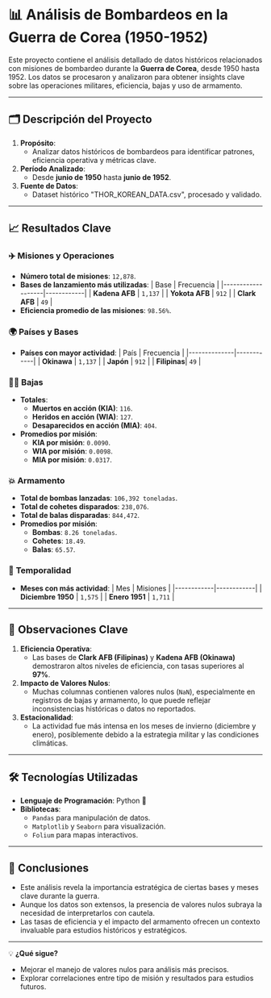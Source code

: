 # 📊 **Análisis de Bombardeos en la Guerra de Corea (1950-1952)**

Este proyecto contiene el análisis detallado de datos históricos relacionados con misiones de bombardeo durante la **Guerra de Corea**, desde 1950 hasta 1952. Los datos se procesaron y analizaron para obtener insights clave sobre las operaciones militares, eficiencia, bajas y uso de armamento.

---

## 🗂️ **Descripción del Proyecto**

1. **Propósito**:
   - Analizar datos históricos de bombardeos para identificar patrones, eficiencia operativa y métricas clave.
2. **Período Analizado**:
   - Desde **junio de 1950** hasta **junio de 1952**.
3. **Fuente de Datos**:
   - Dataset histórico "THOR_KOREAN_DATA.csv", procesado y validado.

---

## 📈 **Resultados Clave**

### ✈️ **Misiones y Operaciones**
- **Número total de misiones**: `12,878`.
- **Bases de lanzamiento más utilizadas**:
  | Base              | Frecuencia |
  |-------------------|------------|
  | **Kadena AFB**    | `1,137`    |
  | **Yokota AFB**    | `912`      |
  | **Clark AFB**     | `49`       |
- **Eficiencia promedio de las misiones**: `98.56%`.

### 🌍 **Países y Bases**
- **Países con mayor actividad**:
  | País         | Frecuencia |
  |--------------|------------|
  | **Okinawa**  | `1,137`    |
  | **Japón**    | `912`      |
  | **Filipinas**| `49`       |

### 🧍‍♂️ **Bajas**
- **Totales**:
  - **Muertos en acción (KIA)**: `116`.
  - **Heridos en acción (WIA)**: `127`.
  - **Desaparecidos en acción (MIA)**: `404`.
- **Promedios por misión**:
  - **KIA por misión**: `0.0090`.
  - **WIA por misión**: `0.0098`.
  - **MIA por misión**: `0.0317`.

### 💥 **Armamento**
- **Total de bombas lanzadas**: `106,392 toneladas`.
- **Total de cohetes disparados**: `238,076`.
- **Total de balas disparadas**: `844,472`.
- **Promedios por misión**:
  - **Bombas**: `8.26 toneladas`.
  - **Cohetes**: `18.49`.
  - **Balas**: `65.57`.

### 📅 **Temporalidad**
- **Meses con más actividad**:
  | Mes        | Misiones   |
  |------------|------------|
  | **Diciembre 1950** | `1,575` |
  | **Enero 1951**     | `1,711` |

---

## 🧐 **Observaciones Clave**
1. **Eficiencia Operativa**:
   - Las bases de **Clark AFB (Filipinas)** y **Kadena AFB (Okinawa)** demostraron altos niveles de eficiencia, con tasas superiores al **97%**.
2. **Impacto de Valores Nulos**:
   - Muchas columnas contienen valores nulos (`NaN`), especialmente en registros de bajas y armamento, lo que puede reflejar inconsistencias históricas o datos no reportados.
3. **Estacionalidad**:
   - La actividad fue más intensa en los meses de invierno (diciembre y enero), posiblemente debido a la estrategia militar y las condiciones climáticas.

---

## 🛠️ **Tecnologías Utilizadas**
- **Lenguaje de Programación**: Python 🐍
- **Bibliotecas**:
  - `Pandas` para manipulación de datos.
  - `Matplotlib` y `Seaborn` para visualización.
  - `Folium` para mapas interactivos.

---

## 📌 **Conclusiones**
- Este análisis revela la importancia estratégica de ciertas bases y meses clave durante la guerra.
- Aunque los datos son extensos, la presencia de valores nulos subraya la necesidad de interpretarlos con cautela.
- Las tasas de eficiencia y el impacto del armamento ofrecen un contexto invaluable para estudios históricos y estratégicos.

---

💡 **¿Qué sigue?**
- Mejorar el manejo de valores nulos para análisis más precisos.
- Explorar correlaciones entre tipo de misión y resultados para estudios futuros.

